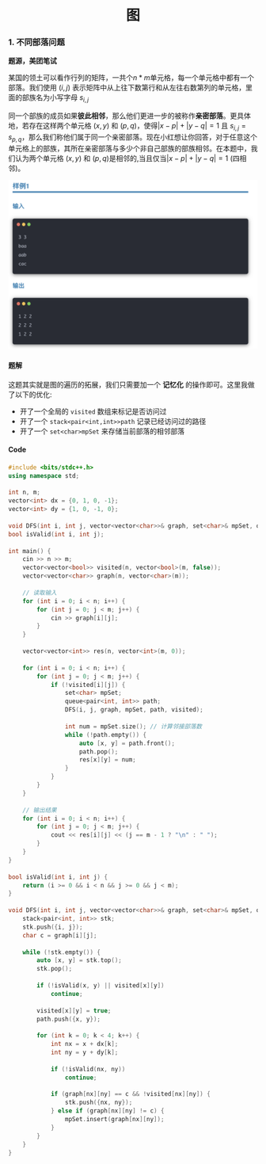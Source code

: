 # <center>图</center>

### 1. 不同部落问题

**题源，美团笔试**

某国的领土可以看作行列的矩阵，一共个$n*m$单元格，每一个单元格中都有一个部落。我们使用 $(i,j)$ 表示矩阵中从上往下数第行和从左往右数第列的单元格，里面的部族名为小写字母 $s_{i,j}$

同一个部族的成员如果**彼此相邻**，那么他们更进一步的被称作**亲密部落**。更具体地，若存在这样两个单元格 $(x,y)$ 和 $(p,q)$，使得$|x-p| + |y-q| = 1$ 且 $s_{i,j} = s_{p,q}$，那么我们称他们属于同一个亲密部落。现在小红想让你回答，对于任意这个单元格上的部族，其所在亲密部落与多少个非自己部族的部族相邻。在本题中，我们认为两个单元格 $(x,y)$  和 $(p,q)$是相邻的,当且仅当$|x-p| + |y-q| = 1$ (四相邻)。

![P1](./assets/G-p1.jpg)

#### 题解
这题其实就是图的遍历的拓展，我们只需要加一个 **记忆化** 的操作即可。这里我做了以下的优化:

- 开了一个全局的 `visited` 数组来标记是否访问过
- 开了一个 `stack<pair<int,int>>path` 记录已经访问过的路径
- 开了一个 `set<char>mpSet` 来存储当前部落的相邻部落


#### Code

```cpp
#include <bits/stdc++.h>
using namespace std;

int n, m;
vector<int> dx = {0, 1, 0, -1};
vector<int> dy = {1, 0, -1, 0};

void DFS(int i, int j, vector<vector<char>>& graph, set<char>& mpSet, queue<pair<int, int>>& path, vector<vector<bool>>& visited);
bool isValid(int i, int j);

int main() {
    cin >> n >> m;
    vector<vector<bool>> visited(n, vector<bool>(m, false));
    vector<vector<char>> graph(n, vector<char>(m));

    // 读取输入
    for (int i = 0; i < n; i++) {
        for (int j = 0; j < m; j++) {
            cin >> graph[i][j];
        }
    }

    vector<vector<int>> res(n, vector<int>(m, 0));

    for (int i = 0; i < n; i++) {
        for (int j = 0; j < m; j++) {
            if (!visited[i][j]) {
                set<char> mpSet;
                queue<pair<int, int>> path;
                DFS(i, j, graph, mpSet, path, visited);
                
                int num = mpSet.size(); // 计算邻接部落数
                while (!path.empty()) {
                    auto [x, y] = path.front();
                    path.pop();
                    res[x][y] = num;
                }
            }
        }
    }

    // 输出结果
    for (int i = 0; i < n; i++) {
        for (int j = 0; j < m; j++) {
            cout << res[i][j] << (j == m - 1 ? "\n" : " ");
        }
    }
}

bool isValid(int i, int j) {
    return (i >= 0 && i < n && j >= 0 && j < m);
}

void DFS(int i, int j, vector<vector<char>>& graph, set<char>& mpSet, queue<pair<int, int>>& path, vector<vector<bool>>& visited) {
    stack<pair<int, int>> stk;
    stk.push({i, j});
    char c = graph[i][j];

    while (!stk.empty()) {
        auto [x, y] = stk.top();
        stk.pop();

        if (!isValid(x, y) || visited[x][y])
            continue;

        visited[x][y] = true;
        path.push({x, y});

        for (int k = 0; k < 4; k++) {
            int nx = x + dx[k];
            int ny = y + dy[k];

            if (!isValid(nx, ny))
                continue;

            if (graph[nx][ny] == c && !visited[nx][ny]) {
                stk.push({nx, ny});
            } else if (graph[nx][ny] != c) {
                mpSet.insert(graph[nx][ny]);
            }
        }
    }
}
```